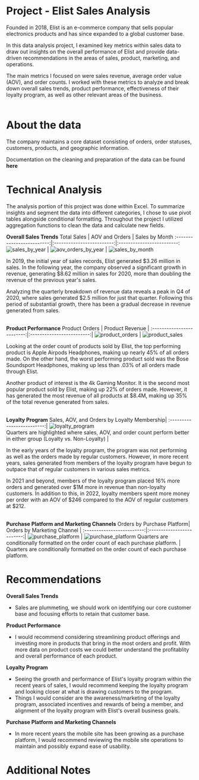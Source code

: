# Project - Elist Sales Analysis
Founded in 2018, Elist is an e-commerce company that sells popular electronics products and has since expanded to a global customer base. 

In this data analysis project, I examined key metrics within sales data to draw out insights on the overall performance of Elist and provide data-driven recommendations in the areas of sales, product, marketing, and operations.

The main metrics I focused on were sales revenue, average order value (AOV), and order counts. I worked with these metrics to analyze and break down overall sales trends, product performance, effectiveness of their loyalty program, as well as other relevant areas of the business. <br><br>

# About the data
The company maintains a core dataset consisting of orders, order statuses, customers, products, and geographic information. 

Documentation on the cleaning and preparation of the data can be found **here**


# Technical Analysis
The analysis portion of this project was done within Excel. To summarize insights and segment the data into different categories, I chose to use pivot tables alongside conditional formatting. Throughout the project I utilized aggregation functions to clean the data and calculate new fields.

**Overall Sales Trends**
Total Sales                |  AOV and Orders           | Sales by Month
:-------------------------:|:-------------------------:|:-------------------------:
![sales_by_year](https://github.com/aduong58/portfolio_projects/assets/58454640/d2b7c9b6-3f8e-4533-9e65-d8a725d675d8)  |  ![aov_orders_by_year](https://github.com/aduong58/portfolio_projects/assets/58454640/37010556-d25e-4197-8711-2817d37b4def) | ![sales_by_month](https://github.com/aduong58/portfolio_projects/assets/58454640/187f8f2d-20d2-40b8-b6bf-83b28671a29d)

In 2019, the initial year of sales records, Elist generated $3.26 million in sales. In the following year, the company observed a significant growth in revenue, generating $8.62 million in sales for 2020, more than doubling the revenue of the previous year's sales.

Analyzing the quarterly breakdown of revenue data reveals a peak in Q4 of 2020, where sales generated $2.5 million for just that quarter. Following this period of substantial growth, there has been a gradual decrease in revenue generated from sales. <br><br>


**Product Performance**
Product Orders             |  Product Revenue          |
:-------------------------:|:-------------------------:|
![product_orders](https://github.com/aduong58/portfolio_projects/assets/58454640/6645e614-967a-46e3-a1b1-9d7e6aee1052)  |  ![product_sales](https://github.com/aduong58/portfolio_projects/assets/58454640/e3dc502d-2199-4355-ad5a-185759e8184b) 

Looking at the order count of products sold by Elist, the top performing product is Apple Airpods Headphones, making up nearly 45% of all orders made. On the other hand, the worst performing product sold was the Bose Soundsport Headphones, making up less than .03% of all orders made through Elist.

Another product of interest is the 4k Gaming Monitor. It is the second most popular product sold by Elist, making up 22% of orders made. However, it has generated the most revenue of all products at $8.4M, making up 35% of the total revenue generated from sales. <br><br>


**Loyalty Program**
Sales, AOV, and Orders by Loyalty Membership|
:-------------------------:|
![loyalty_program](https://github.com/aduong58/portfolio_projects/assets/58454640/73b8ea18-2cb8-490a-a426-22c37056fd07)  
Quarters are highlighted where sales, AOV, and order count perform better in either group (Loyalty vs. Non-Loyalty) |  

In the early years of the loyalty program, the program was not performing as well as the orders made by regular customers. However, in more recent years, sales generated from members of the loyalty program have begun to outpace that of regular customers in various sales metrics.

In 2021 and beyond, members of the loyalty program placed 16% more orders and generated over $1M more in revenue than non-loyalty customers. In addition to this, in 2022, loyalty members spent more money per order with an AOV of $246 compared to the AOV of regular customers at $212. <br><br>

**Purchase Platform and Marketing Channels**
Orders by Purchase Platform|  Orders by Marketing Channel          |
:-------------------------:|:-------------------------:|
![purchase_platform](https://github.com/aduong58/portfolio_projects/assets/58454640/612249ec-15f8-43b9-98bd-92cd930ce5f4) | ![purchase_platform](https://github.com/aduong58/portfolio_projects/assets/58454640/612249ec-15f8-43b9-98bd-92cd930ce5f4) 
Quarters are conditionally formatted on the order count of each purchase platform.  | Quarters are conditionally formatted on the order count of each purchase platform. 


# Recommendations

**Overall Sales Trends**
- Sales are plummeting, we should work on identifying our core customer base and focusing efforts to retain that customer base.

**Product Performance**
- I would recommend considering streamlining product offerings and investing more in products that bring in the most orders and profit. With more data on product costs we could better understand the profitablity and overall performance of each product.

**Loyalty Program**
- Seeing the growth and performance of Elist's loyalty program within the recent years of sales, I would recommend keeping the loyalty program and looking closer at what is drawing customers to the program.
- Things I would consider are the awareness/marketing of the loyalty program, associated incentives and rewards of being a member, and alignment of the loyalty program with Elist's overall business goals.

**Purchase Platform and Marketing Channels**
- In more recent years the mobile site has been growing as a purchase platform, I would recommend reviewing the mobile site operations to maintain and possibly expand ease of usability.
# Additional Notes



